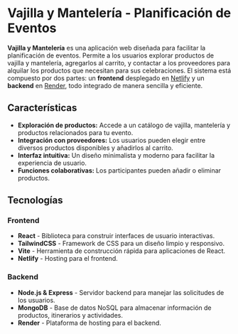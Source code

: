# Vajilla y Mantelería - Planificación de Eventos

**Vajilla y Mantelería** es una aplicación web diseñada para facilitar la planificación de eventos. Permite a los usuarios explorar productos de vajilla y mantelería, agregarlos al carrito, y contactar a los proveedores para alquilar los productos que necesitan para sus celebraciones. El sistema está compuesto por dos partes: un **frontend** desplegado en [Netlify](https://www.netlify.com/) y un **backend** en [Render](https://render.com/), todo integrado de manera sencilla y eficiente.

## Características

- **Exploración de productos:** Accede a un catálogo de vajilla, mantelería y productos relacionados para tu evento.
- **Integración con proveedores:** Los usuarios pueden elegir entre diversos productos disponibles y añadirlos al carrito.
- **Interfaz intuitiva:** Un diseño minimalista y moderno para facilitar la experiencia de usuario.
- **Funciones colaborativas:** Los participantes pueden añadir o eliminar productos.

## Tecnologías

### Frontend
- **React** - Biblioteca para construir interfaces de usuario interactivas.
- **TailwindCSS** - Framework de CSS para un diseño limpio y responsivo.
- **Vite** - Herramienta de construcción rápida para aplicaciones de React.
- **Netlify** - Hosting para el frontend.

### Backend
- **Node.js & Express** - Servidor backend para manejar las solicitudes de los usuarios.
- **MongoDB** - Base de datos NoSQL para almacenar información de productos, itinerarios y actividades.
- **Render** - Plataforma de hosting para el backend.


